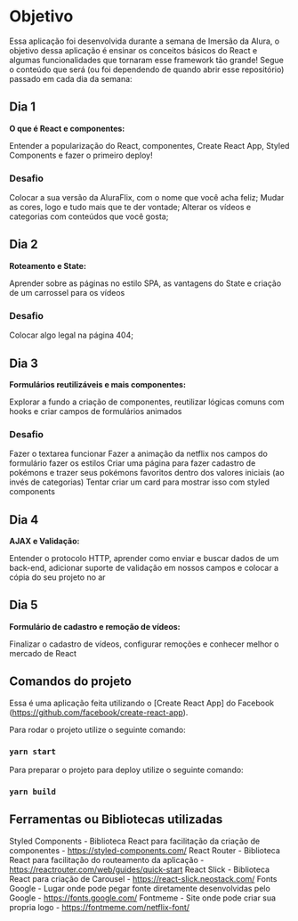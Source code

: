 # Objetivo
Essa aplicação foi desenvolvida durante a semana de Imersão da Alura, o objetivo dessa aplicação é ensinar os conceitos básicos do React e algumas funcionalidades que tornaram esse framework tão grande!
Segue o conteúdo que será (ou foi dependendo de quando abrir esse repositório) passado em cada dia da semana:

## Dia 1
**O que é React e componentes:**

Entender a popularização do React, componentes, Create React App, Styled Components e fazer o primeiro deploy!

### Desafio

Colocar a sua versão da AluraFlix, com o nome que você acha feliz;
Mudar as cores, logo e tudo mais que te der vontade;
Alterar os vídeos e categorias com conteúdos que você gosta;

## Dia 2
**Roteamento e State:**

Aprender sobre as páginas no estilo SPA, as vantagens do State e criação de um carrossel para os vídeos

### Desafio

Colocar algo legal na página 404;

## Dia 3
**Formulários reutilizáveis e mais componentes:**

Explorar a fundo a criação de componentes, reutilizar lógicas comuns com hooks e criar campos de formulários animados

### Desafio
Fazer o textarea funcionar
Fazer a animação da netflix nos campos do formulário
fazer os estilos
Criar uma página para fazer cadastro de pokémons e trazer seus pokémons favoritos dentro dos valores iniciais (ao invés de categorias)
Tentar criar um card para mostrar isso com styled components

## Dia 4
**AJAX e Validação:**

Entender o protocolo HTTP, aprender como enviar e buscar dados de um back-end, adicionar suporte de validação em nossos campos e colocar a cópia do seu projeto no ar

## Dia 5
**Formulário de cadastro e remoção de vídeos:**

Finalizar o cadastro de vídeos, configurar remoções e conhecer melhor o mercado de React

## Comandos do projeto
Essa é uma aplicação feita utilizando o [Create React App] do Facebook (https://github.com/facebook/create-react-app).

Para rodar o projeto utilize o seguinte comando:
### `yarn start`

Para preparar o projeto para deploy utilize o seguinte comando:
### `yarn build`

## Ferramentas ou Bibliotecas utilizadas
Styled Components - Biblioteca React para facilitação da criação de componentes - https://styled-components.com/
React Router - Biblioteca React para facilitação do routeamento da aplicação - https://reactrouter.com/web/guides/quick-start
React Slick - Biblioteca React para criação de Carousel - https://react-slick.neostack.com/
Fonts Google - Lugar onde pode pegar fonte diretamente desenvolvidas pelo Google - https://fonts.google.com/
Fontmeme - Site onde pode criar sua propria logo - https://fontmeme.com/netflix-font/